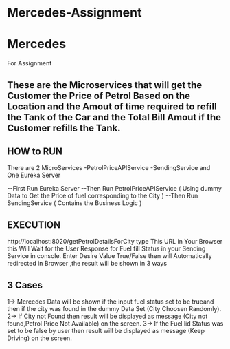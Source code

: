 # Mercedes-Assignment
# Mercedes
For Assignment

These are the Microservices that will get the Customer the Price of Petrol Based on the Location and the Amout of time required to refill the Tank of the Car and the Total Bill Amout if the Customer refills the Tank.
---------------------


HOW to RUN
--------------------
There are 2 MicroServices
-PetrolPriceAPIService
-SendingService
and One Eureka Server

--First Run Eureka Server
--Then Run PetrolPriceAPIService ( Using dummy Data to Get the Price of fuel corresponding to the City  )
--Then Run SendingService     ( Contains the Business Logic )


EXECUTION
--------------------

  http://localhost:8020/getPetrolDetailsForCity type This URL in Your Browser
  this Will Wait for the User Response for Fuel fill Status  in your Sending Service in console.
  Enter Desire Value True/False
  then will Automatically redirected in Browser ,the result will be shown in 3 ways
  
 3 Cases
  ---------------------
1-> Mercedes Data will be shown if the input fuel status set to be trueand then if the city was found in the dummy Data Set (City Choosen Randomly).
2-> If City not Found then result will be displayed as message  (City not found,Petrol Price Not Available) on the screen.
3-> If the Fuel lid Status was set to be false by user then result will be displayed as message (Keep Driving) on the screen.
    
